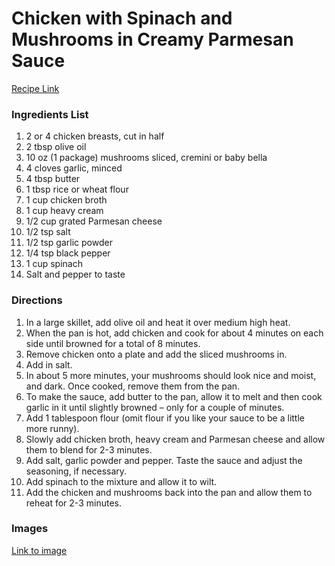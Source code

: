 # Chicken with Spinach and Mushrooms in Creamy Parmesan Sauce

[Recipe Link](https://whatsinthepan.com/chicken-with-spinach-and-mushrooms-in-creamy-parmesan-sauce/)

### Ingredients List

1. 2 or 4 chicken breasts, cut in half
1. 2 tbsp olive oil
1. 10 oz (1 package) mushrooms sliced, cremini or baby bella
1. 4 cloves garlic, minced
1. 4 tbsp butter
1. 1 tbsp rice or wheat flour
1. 1 cup chicken broth
1. 1 cup heavy cream
1. 1/2 cup grated Parmesan cheese
1. 1/2 tsp salt
1. 1/2 tsp garlic powder
1. 1/4 tsp black pepper
1. 1 cup spinach
1. Salt and pepper to taste


### Directions

1. In a large skillet, add olive oil and heat it over medium high heat.
1. When the pan is hot, add chicken and cook for about 4 minutes on each side until browned for a total of 8 minutes. 
1. Remove chicken onto a plate and add the sliced mushrooms in. 
1. Add in salt. 
1. In about 5 more minutes, your mushrooms should look nice and moist, and dark. Once cooked, remove them from the pan.
1. To make the sauce, add butter to the pan, allow it to melt and then cook garlic in it until slightly browned – only for a couple of minutes. 
1. Add 1 tablespoon flour (omit flour if you like your sauce to be a little more runny). 
1. Slowly add chicken broth, heavy cream and Parmesan cheese and allow them to blend for 2-3 minutes. 
1. Add salt, garlic powder and pepper. Taste the sauce and adjust the seasoning, if necessary.
1. Add spinach to the mixture and allow it to wilt.
1. Add the chicken and mushrooms back into the pan and allow them to reheat for 2-3 minutes.


### Images

[Link to image](https://whatsinthepan.com/wp-content/uploads/2016/12/Chicken-with-Spinach-and-Mushrooms-6-683x1024.jpg)
